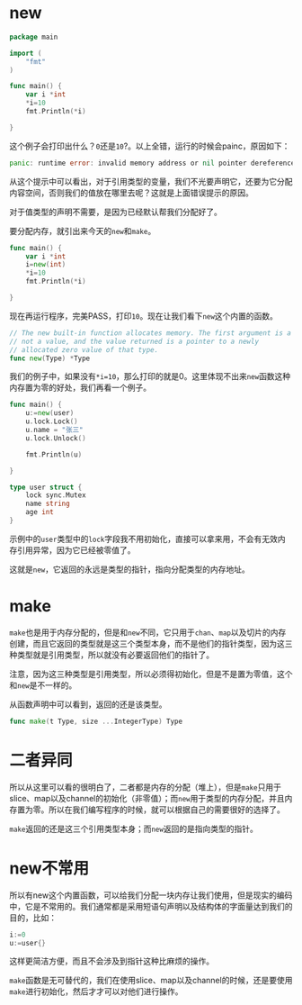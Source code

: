 # new

```go
package main

import (
	"fmt"
)

func main() {
	var i *int
	*i=10
	fmt.Println(*i)

}
```

这个例子会打印出什么？`0`还是`10`?。以上全错，运行的时候会painc，原因如下：

```go
panic: runtime error: invalid memory address or nil pointer dereference
```

从这个提示中可以看出，对于引用类型的变量，我们不光要声明它，还要为它分配内容空间，否则我们的值放在哪里去呢？这就是上面错误提示的原因。

对于值类型的声明不需要，是因为已经默认帮我们分配好了。

要分配内存，就引出来今天的`new`和`make`。

```go
func main() {
	var i *int
	i=new(int)
	*i=10
	fmt.Println(*i)

}
```

现在再运行程序，完美PASS，打印`10`。现在让我们看下`new`这个内置的函数。

```go
// The new built-in function allocates memory. The first argument is a type,
// not a value, and the value returned is a pointer to a newly
// allocated zero value of that type.
func new(Type) *Type
```

我们的例子中，如果没有`*i=10`，那么打印的就是0。这里体现不出来`new`函数这种内存置为零的好处，我们再看一个例子。

```go
func main() {
	u:=new(user)
	u.lock.Lock()
	u.name = "张三"
	u.lock.Unlock()

	fmt.Println(u)

}

type user struct {
	lock sync.Mutex
	name string
	age int
}
```



示例中的`user`类型中的`lock`字段我不用初始化，直接可以拿来用，不会有无效内存引用异常，因为它已经被零值了。

这就是`new`，它返回的永远是类型的指针，指向分配类型的内存地址。

# make

`make`也是用于内存分配的，但是和`new`不同，它只用于`chan`、`map`以及切片的内存创建，而且它返回的类型就是这三个类型本身，而不是他们的指针类型，因为这三种类型就是引用类型，所以就没有必要返回他们的指针了。

注意，因为这三种类型是引用类型，所以必须得初始化，但是不是置为零值，这个和`new`是不一样的。

从函数声明中可以看到，返回的还是该类型。

```go
func make(t Type, size ...IntegerType) Type 
```

# 二者异同

所以从这里可以看的很明白了，二者都是内存的分配（堆上），但是`make`只用于slice、map以及channel的初始化（非零值）；而`new`用于类型的内存分配，并且内存置为零。所以在我们编写程序的时候，就可以根据自己的需要很好的选择了。

`make`返回的还是这三个引用类型本身；而`new`返回的是指向类型的指针。

# new不常用

所以有new这个内置函数，可以给我们分配一块内存让我们使用，但是现实的编码中，它是不常用的。我们通常都是采用短语句声明以及结构体的字面量达到我们的目的，比如：

```go
i:=0
u:=user{}
```



这样更简洁方便，而且不会涉及到指针这种比麻烦的操作。

`make`函数是无可替代的，我们在使用slice、map以及channel的时候，还是要使用`make`进行初始化，然后才才可以对他们进行操作。